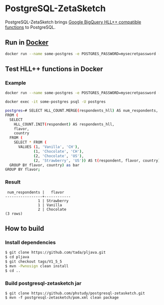 # PostgreSQL-ZetaSketch
PostgreSQL-ZetaSketch brings [Google BigQuery HLL++ compatible functions](https://cloud.google.com/bigquery/docs/reference/standard-sql/hll_functions) to PostgreSQL.

## Run in [Docker](https://hub.docker.com/r/study/postgresql-zetasketch)
```bash
docker run --name some-postgres -e POSTGRES_PASSWORD=mysecretpassword -d study/postgresql-zetasketch
```



## Test HLL++ functions in Docker

### Example
```bash
docker run --name some-postgres -e POSTGRES_PASSWORD=mysecretpassword -d study/postgresql-zetasketch

docker exec -it some-postgres psql -U postgres

postgres=# SELECT HLL_COUNT.MERGE(respondents_hll) AS num_respondents, flavor
FROM (
  SELECT
    HLL_COUNT.INIT(respondent) AS respondents_hll,
    flavor,
    country
  FROM (
    SELECT * FROM (
      VALUES (1, 'Vanilla', 'CH'),
             (1, 'Chocolate', 'CH'),
             (2, 'Chocolate', 'US'),
             (2, 'Strawberry', 'US')) AS t(respondent, flavor, country)) as foo
  GROUP BY flavor, country) as bar
GROUP BY flavor;
```


### Result

```
 num_respondents |   flavor   
-----------------+------------
               1 | Strawberry
               1 | Vanilla
               2 | Chocolate
(3 rows)
```



## How to build

### Install dependencies
```bash
$ git clone https://github.com/tada/pljava.git
$ cd pljava
$ git checkout tags/V1_5_5
$ mvn -Pwnosign clean install
$ cd ..
```

### Build postgresql-zetasketch jar
```
$ git clone https://github.com/phstudy/postgresql-zetasketch.git
$ mvn -f postgresql-zetasketch/pom.xml clean package
```